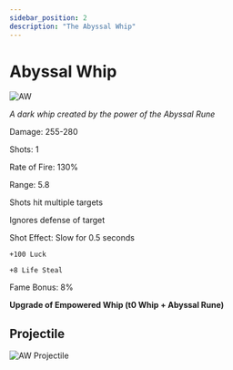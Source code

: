 ```yaml
---
sidebar_position: 2
description: "The Abyssal Whip"
---
```


# Abyssal Whip

![AW](https://vwiki.valorserver.com/api/item/picture/abyssal%20whip)

<i>A dark whip created by the power of the Abyssal Rune</i>

Damage: 255-280

Shots: 1

Rate of Fire: 130%

Range: 5.8

Shots hit multiple targets

Ignores defense of target

Shot Effect: Slow for 0.5 seconds

    +100 Luck
    
    +8 Life Steal
    
Fame Bonus: 8%

**Upgrade of Empowered Whip (t0 Whip + Abyssal Rune)**

## Projectile

![AW Projectile](https://cdn.discordapp.com/attachments/953134990428868629/981721591987707955/abyssal.gif)
